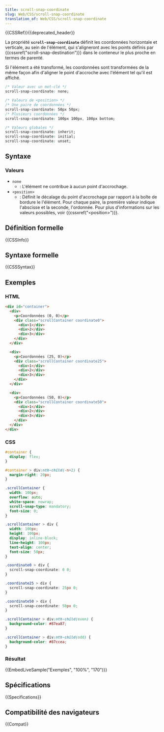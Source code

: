 ```yaml
---
title: scroll-snap-coordinate
slug: Web/CSS/scroll-snap-coordinate
translation_of: Web/CSS/scroll-snap-coordinate
---
```


{{CSSRef}}{{deprecated_header}}

La propriété **`scroll-snap-coordinate`** définit les coordonnées horizontale et verticale, au sein de l'élément, qui s'aligneront avec les points définis par {{cssxref("scroll-snap-destination")}} dans le conteneur le plus proche en termes de parenté.

Si l'élément a été transformé, les coordonnées sont transformées de la même façon afin d'aligner le point d'accroche avec l'élément tel qu'il est affiché.

```css
/* Valeur avec un mot-clé */
scroll-snap-coordinate: none;

/* Valeurs de <position> */
/* Une paire de coordonnées */
scroll-snap-coordinate: 50px 50px;
/* Plusieurs coordonnées */
scroll-snap-coordinate: 100px 100px, 100px bottom;

/* Valeurs globales */
scroll-snap-coordinate: inherit;
scroll-snap-coordinate: initial;
scroll-snap-coordinate: unset;
```

## Syntaxe

### Valeurs

- `none`
  - : L'élément ne contribue à aucun point d'accrochage.
- `<position>`
  - : Définit le décalage du point d'accrochage par rapport à la boîte de bordure le l'élément. Pour chaque paire, la première valeur indique l'abscisse et la seconde, l'ordonnée. Pour plus d'informations sur les valeurs possibles, voir {{cssxref("&lt;position&gt;")}}.

## Définition formelle

{{CSSInfo}}

## Syntaxe formelle

{{CSSSyntax}}

## Exemples

### HTML

```html
<div id="container">
  <div>
    <p>Coordonnées (0, 0)</p>
    <div class="scrollContainer coordinate0">
      <div>1</div>
      <div>2</div>
      <div>3</div>
    </div>
  </div>

  <div>
    <p>Coordonnées (25, 0)</p>
    <div class="scrollContainer coordinate25">
      <div>1</div>
      <div>2</div>
      <div>3</div>
    </div>
  </div>

  <div>
    <p>Coordonnées (50, 0)</p>
    <div class="scrollContainer coordinate50">
      <div>1</div>
      <div>2</div>
      <div>3</div>
    </div>
  </div>
</div>
```

### CSS

```css
#container {
  display: flex;
}

#container > div:nth-child(-n+2) {
  margin-right: 20px;
}

.scrollContainer {
  width: 100px;
  overflow: auto;
  white-space: nowrap;
  scroll-snap-type: mandatory;
  font-size: 0;
}

.scrollContainer > div {
  width: 100px;
  height: 100px;
  display: inline-block;
  line-height: 100px;
  text-align: center;
  font-size: 50px;
}

.coordinate0 > div {
  scroll-snap-coordinate: 0 0;
}

.coordinate25 > div {
  scroll-snap-coordinate: 25px 0;
}

.coordinate50 > div {
  scroll-snap-coordinate: 50px 0;
}

.scrollContainer > div:nth-child(even) {
  background-color: #87ea87;
}

.scrollContainer > div:nth-child(odd) {
  background-color: #87ccea;
}
```

### Résultat

{{EmbedLiveSample("Exemples", "100%", "170")}}

## Spécifications

{{Specifications}}

## Compatibilité des navigateurs

{{Compat}}
